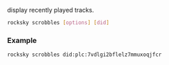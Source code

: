display recently played tracks.

```bash
rocksky scrobbles [options] [did]
```

### Example

```bash
rocksky scrobbles did:plc:7vdlgi2bflelz7mmuxoqjfcr
```
